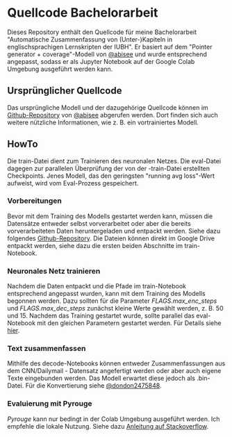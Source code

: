 # Quellcode Bachelorarbeit
Dieses Repository enthält den Quellcode für meine Bachelorarbeit "Automatische Zusammenfassung von (Unter-)Kapiteln in englischsprachigen Lernskripten der IUBH". Er basiert auf dem "Pointer generator + coverage"-Modell von [@abisee](https://github.com/abisee) und wurde entsprechend angepasst, sodass er als Jupyter Notebook auf der Google Colab Umgebung ausgeführt werden kann.

## Ursprünglicher Quellcode
Das ursprüngliche Modell und der dazugehörige Quellcode können im [Github-Repository](https://github.com/abisee/pointer-generator) von [@abisee](https://github.com/abisee) abgerufen werden. Dort finden sich auch weitere nützliche Informationen, wie z. B. ein vortrainiertes Modell.

## HowTo
Die train-Datei dient zum Trainieren des neuronalen Netzes. Die eval-Datei dagegen zur parallelen Überprüfung der von der -train-Datei erstellten Checkpoints. Jenes Modell, das den geringsten "running avg loss"-Wert aufweist, wird vom Eval-Prozess gespeichert.

### Vorbereitungen
Bevor mit dem Training des Modells gestartet werden kann, müssen die Datensätze entweder selbst vorverarbeitet oder aber die bereits vorverarbeiteten Daten heruntergeladen und entpackt werden. Siehe dazu folgendes [Github-Repository](https://github.com/abisee/cnn-dailymail). Die Dateien können direkt im Google Drive entpackt werden, siehe dazu die ersten beiden Abschnitte im train-Notebook.

### Neuronales Netz trainieren
Nachdem die Daten entpackt und die Pfade im train-Notebook entsprechend angepasst wurden, kann mit dem Training des Modells begonnen werden. Dazu sollten für die Parameter *FLAGS.max_enc_steps* und *FLAGS.max_dec_steps* zunächst kleine Werte gewählt werden, z. B. 50 und 15.
Nachdem das Training gestartet wurde, sollte parallel das eval-Notebook mit den gleichen Parametern gestartet werden. Für Details siehe [hier](https://github.com/abisee/pointer-generator#how-to-run).

### Text zusammenfassen
Mithilfe des decode-Notebooks können entweder Zusammenfassungen aus dem CNN/Dailymail - Datensatz angefertigt werden oder aber auch eigene Texte eingebunden werden. Das Modell erwartet diese jedoch als .bin-Datei. Für die Konvertierung siehe [@dondon2475848](https://github.com/dondon2475848/make_datafiles_for_pgn).

### Evaluierung mit Pyrouge
*Pyrouge* kann nur bedingt in der Colab Umgebung ausgeführt werden. Ich empfehle die lokale Nutzung. Siehe dazu [Anleitung auf Stackoverflow](https://stackoverflow.com/questions/47045436/how-to-install-the-python-package-pyrouge-on-microsoft-windows).
